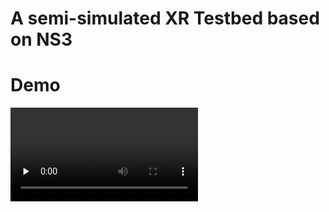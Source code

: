 # A semi-simulated XR Testbed based on NS3 
# Demo
<video id="video" controls="" preload="none" >
      <source id="mp4" src="/XR-testbed_video.mp4" type="video/mp4">
</videos>
